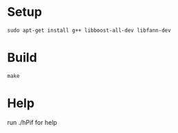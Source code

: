 # Setup

    sudo apt-get install g++ libboost-all-dev libfann-dev

# Build

    make


# Help

run ./hPif for help